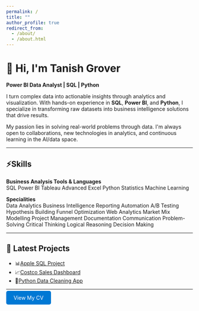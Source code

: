 ```yaml
---
permalink: /
title: ""
author_profile: true
redirect_from:
  - /about/
  - /about.html
---
```


# 👋 Hi, I'm Tanish Grover  
**Power BI Data Analyst | SQL | Python**

I turn complex data into actionable insights through analytics and visualization. With hands-on experience in **SQL**, **Power BI**, and **Python**, I specialize in transforming raw datasets into business intelligence solutions that drive results.

My passion lies in solving real-world problems through data. I'm always open to collaborations, new technologies in analytics, and continuous learning in the AI/data space.

---

## ⚡Skills

**Business Analysis Tools & Languages**  
<span class="badge badge--primary">SQL</span>
<span class="badge badge--primary">Power BI</span>
<span class="badge badge--primary">Tableau</span>
<span class="badge badge--primary">Advanced Excel</span>
<span class="badge badge--primary">Python</span>
<span class="badge badge--primary">Statistics</span>
<span class="badge badge--primary">Machine Learning</span>

**Specialities**  
<span class="badge badge--secondary">Data Analytics</span>
<span class="badge badge--secondary">Business Intelligence</span>
<span class="badge badge--secondary">Reporting</span>
<span class="badge badge--secondary">Automation</span>
<span class="badge badge--secondary">A/B Testing</span>
<span class="badge badge--secondary">Hypothesis Building</span>
<span class="badge badge--secondary">Funnel Optimization</span>
<span class="badge badge--secondary">Web Analytics</span>
<span class="badge badge--secondary">Market Mix Modelling</span>
<span class="badge badge--secondary">Project Management</span>
<span class="badge badge--secondary">Documentation</span>
<span class="badge badge--secondary">Communication</span>
<span class="badge badge--secondary">Problem-Solving</span>
<span class="badge badge--secondary">Critical Thinking</span>
<span class="badge badge--secondary">Logical Reasoning</span>
<span class="badge badge--secondary">Decision Making</span>

---

## 🚀 Latest Projects

- 📊[Apple SQL Project](/portfolio/Apple-SQL-Project/)
- 📈[Costco Sales Dashboard](/portfolio/python-data-cleaning-app/)
- 🧹[Python Data Cleaning App](portfolio/python-data-cleaning-app/)

---

<a href="/cv/" class="btn" style="background-color:#0078D4; color:white; padding:10px 20px; border-radius:5px; text-decoration:none;">
    View My CV
</a>

